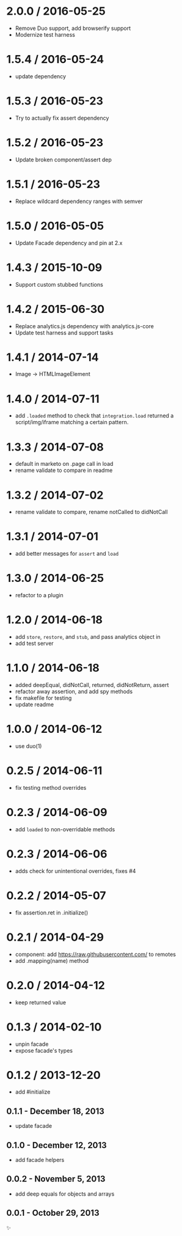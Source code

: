 2.0.0 / 2016-05-25
==================

  * Remove Duo support, add browserify support
  * Modernize test harness

1.5.4 / 2016-05-24
==================

  * update dependency

1.5.3 / 2016-05-23
==================

 * Try to actually fix assert dependency

1.5.2 / 2016-05-23
==================

 * Update broken component/assert dep

1.5.1 / 2016-05-23
==================

 * Replace wildcard dependency ranges with semver

1.5.0 / 2016-05-05
==================

 * Update Facade dependency and pin at 2.x

1.4.3 / 2015-10-09
==================

 * Support custom stubbed functions

1.4.2 / 2015-06-30
==================

 * Replace analytics.js dependency with analytics.js-core
 * Update test harness and support tasks

1.4.1 / 2014-07-14
==================

 * Image -> HTMLImageElement

1.4.0 / 2014-07-11
==================

 * add `.loaded` method to check that `integration.load` returned a script/img/iframe matching a certain pattern.

1.3.3 / 2014-07-08
==================

 * default in marketo on .page call in load
 * rename validate to compare in readme

1.3.2 / 2014-07-02
==================

 * rename validate to compare, rename notCalled to didNotCall

1.3.1 / 2014-07-01
==================
 
 * add better messages for `assert` and `load`

1.3.0 / 2014-06-25
==================

 * refactor to a plugin

1.2.0 / 2014-06-18
==================

 * add `store`, `restore`, and `stub`, and pass analytics object in
 * add test server

1.1.0 / 2014-06-18
==================

 * added deepEqual, didNotCall, returned, didNotReturn, assert
 * refactor away assertion, and add spy methods
 * fix makefile for testing
 * update readme

1.0.0 / 2014-06-12
==================

 * use duo(1)

0.2.5 / 2014-06-11
==================

 * fix testing method overrides

0.2.3 / 2014-06-09
==================

 * add `loaded` to non-overridable methods

0.2.3 / 2014-06-06
==================

 * adds check for unintentional overrides, fixes #4

0.2.2 / 2014-05-07
==================

 * fix assertion.ret in .initialize()

0.2.1 / 2014-04-29
==================

 * component: add https://raw.githubusercontent.com/ to remotes
 * add .mapping(name) method

0.2.0 / 2014-04-12
==================

 * keep returned value

0.1.3 / 2014-02-10
==================

 * unpin facade
 * expose facade's types

0.1.2 / 2013-12-20
==================

 * add #initialize

0.1.1 - December 18, 2013
-------------------------
 * update facade

0.1.0 - December 12, 2013
-------------------------
* add facade helpers

0.0.2 - November 5, 2013
------------------------
* add deep equals for objects and arrays

0.0.1 - October 29, 2013
------------------------
:sparkles:
